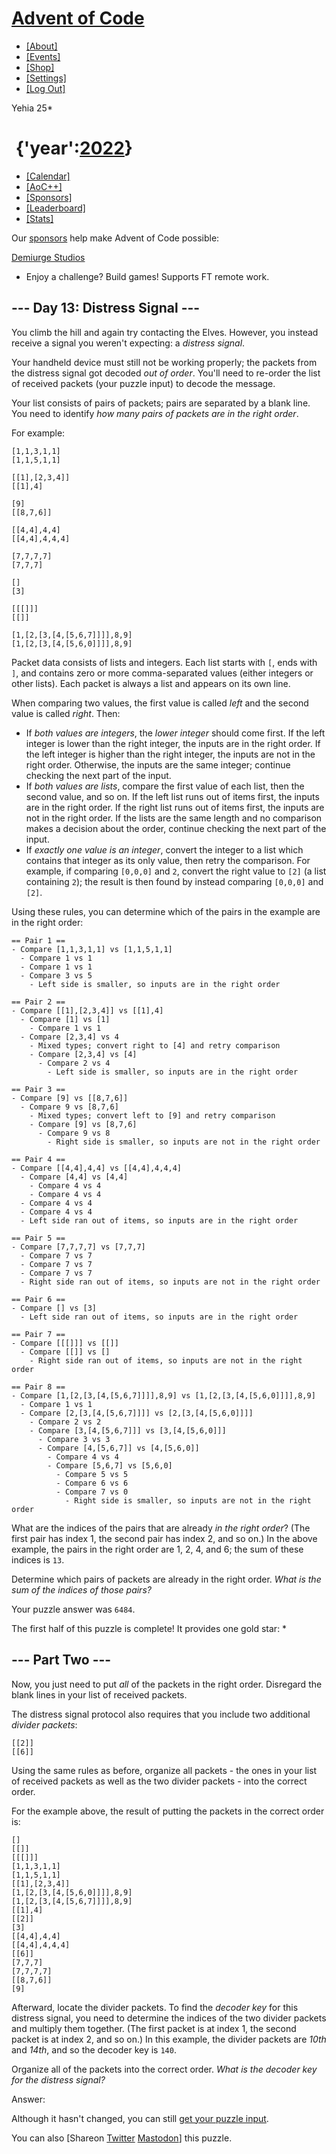 # [Advent of Code](/)

-   [\[About\]](/2022/about)
-   [\[Events\]](/2022/events)
-   [\[Shop\]](https://teespring.com/stores/advent-of-code)
-   [\[Settings\]](/2022/settings)
-   [\[Log Out\]](/2022/auth/logout)

Yehia <span class="star-count">25\*</span>

#  <span class="title-event-wrap">{'year':</span>[2022](/2022)<span class="title-event-wrap">}</span>

-   [\[Calendar\]](/2022)
-   [\[AoC++\]](/2022/support)
-   [\[Sponsors\]](/2022/sponsors)
-   [\[Leaderboard\]](/2022/leaderboard)
-   [\[Stats\]](/2022/stats)

Our [sponsors](/2022/sponsors) help make Advent of Code possible:

[Demiurge Studios](https://demiurgestudios.com/careers/?utm-source=aoc)
- Enjoy a challenge? Build games! Supports FT remote work.

## --- Day 13: Distress Signal ---

You climb the hill and again try contacting the Elves. However, you
instead receive a signal you weren't expecting: a *distress signal*.

Your handheld device must still not be working properly; the packets
from the distress signal got decoded *out of order*. You'll need to
re-order the list of received packets (your puzzle input) to decode the
message.

Your list consists of pairs of packets; pairs are separated by a blank
line. You need to identify *how many pairs of packets are in the right
order*.

For example:

    [1,1,3,1,1]
    [1,1,5,1,1]

    [[1],[2,3,4]]
    [[1],4]

    [9]
    [[8,7,6]]

    [[4,4],4,4]
    [[4,4],4,4,4]

    [7,7,7,7]
    [7,7,7]

    []
    [3]

    [[[]]]
    [[]]

    [1,[2,[3,[4,[5,6,7]]]],8,9]
    [1,[2,[3,[4,[5,6,0]]]],8,9]

<span
title="The snailfish called. They want their distress signal back.">Packet
data consists of lists and integers.</span> Each list starts with `[`,
ends with `]`, and contains zero or more comma-separated values (either
integers or other lists). Each packet is always a list and appears on
its own line.

When comparing two values, the first value is called *left* and the
second value is called *right*. Then:

-   If *both values are integers*, the *lower integer* should come
    first. If the left integer is lower than the right integer, the
    inputs are in the right order. If the left integer is higher than
    the right integer, the inputs are not in the right order. Otherwise,
    the inputs are the same integer; continue checking the next part of
    the input.
-   If *both values are lists*, compare the first value of each list,
    then the second value, and so on. If the left list runs out of items
    first, the inputs are in the right order. If the right list runs out
    of items first, the inputs are not in the right order. If the lists
    are the same length and no comparison makes a decision about the
    order, continue checking the next part of the input.
-   If *exactly one value is an integer*, convert the integer to a list
    which contains that integer as its only value, then retry the
    comparison. For example, if comparing `[0,0,0]` and `2`, convert the
    right value to `[2]` (a list containing `2`); the result is then
    found by instead comparing `[0,0,0]` and `[2]`.

Using these rules, you can determine which of the pairs in the example
are in the right order:

    == Pair 1 ==
    - Compare [1,1,3,1,1] vs [1,1,5,1,1]
      - Compare 1 vs 1
      - Compare 1 vs 1
      - Compare 3 vs 5
        - Left side is smaller, so inputs are in the right order

    == Pair 2 ==
    - Compare [[1],[2,3,4]] vs [[1],4]
      - Compare [1] vs [1]
        - Compare 1 vs 1
      - Compare [2,3,4] vs 4
        - Mixed types; convert right to [4] and retry comparison
        - Compare [2,3,4] vs [4]
          - Compare 2 vs 4
            - Left side is smaller, so inputs are in the right order

    == Pair 3 ==
    - Compare [9] vs [[8,7,6]]
      - Compare 9 vs [8,7,6]
        - Mixed types; convert left to [9] and retry comparison
        - Compare [9] vs [8,7,6]
          - Compare 9 vs 8
            - Right side is smaller, so inputs are not in the right order

    == Pair 4 ==
    - Compare [[4,4],4,4] vs [[4,4],4,4,4]
      - Compare [4,4] vs [4,4]
        - Compare 4 vs 4
        - Compare 4 vs 4
      - Compare 4 vs 4
      - Compare 4 vs 4
      - Left side ran out of items, so inputs are in the right order

    == Pair 5 ==
    - Compare [7,7,7,7] vs [7,7,7]
      - Compare 7 vs 7
      - Compare 7 vs 7
      - Compare 7 vs 7
      - Right side ran out of items, so inputs are not in the right order

    == Pair 6 ==
    - Compare [] vs [3]
      - Left side ran out of items, so inputs are in the right order

    == Pair 7 ==
    - Compare [[[]]] vs [[]]
      - Compare [[]] vs []
        - Right side ran out of items, so inputs are not in the right order

    == Pair 8 ==
    - Compare [1,[2,[3,[4,[5,6,7]]]],8,9] vs [1,[2,[3,[4,[5,6,0]]]],8,9]
      - Compare 1 vs 1
      - Compare [2,[3,[4,[5,6,7]]]] vs [2,[3,[4,[5,6,0]]]]
        - Compare 2 vs 2
        - Compare [3,[4,[5,6,7]]] vs [3,[4,[5,6,0]]]
          - Compare 3 vs 3
          - Compare [4,[5,6,7]] vs [4,[5,6,0]]
            - Compare 4 vs 4
            - Compare [5,6,7] vs [5,6,0]
              - Compare 5 vs 5
              - Compare 6 vs 6
              - Compare 7 vs 0
                - Right side is smaller, so inputs are not in the right order

What are the indices of the pairs that are already *in the right order*?
(The first pair has index 1, the second pair has index 2, and so on.) In
the above example, the pairs in the right order are 1, 2, 4, and 6; the
sum of these indices is `13`.

Determine which pairs of packets are already in the right order. *What
is the sum of the indices of those pairs?*

Your puzzle answer was `6484`.

The first half of this puzzle is complete! It provides one gold star: \*

## --- Part Two ---

Now, you just need to put *all* of the packets in the right order.
Disregard the blank lines in your list of received packets.

The distress signal protocol also requires that you include two
additional *divider packets*:

    [[2]]
    [[6]]

Using the same rules as before, organize all packets - the ones in your
list of received packets as well as the two divider packets - into the
correct order.

For the example above, the result of putting the packets in the correct
order is:

    []
    [[]]
    [[[]]]
    [1,1,3,1,1]
    [1,1,5,1,1]
    [[1],[2,3,4]]
    [1,[2,[3,[4,[5,6,0]]]],8,9]
    [1,[2,[3,[4,[5,6,7]]]],8,9]
    [[1],4]
    [[2]]
    [3]
    [[4,4],4,4]
    [[4,4],4,4,4]
    [[6]]
    [7,7,7]
    [7,7,7,7]
    [[8,7,6]]
    [9]

Afterward, locate the divider packets. To find the *decoder key* for
this distress signal, you need to determine the indices of the two
divider packets and multiply them together. (The first packet is at
index 1, the second packet is at index 2, and so on.) In this example,
the divider packets are *10th* and *14th*, and so the decoder key is
`140`.

Organize all of the packets into the correct order. *What is the decoder
key for the distress signal?*

Answer:

Although it hasn't changed, you can still [get your puzzle
input](13/input).

You can also <span class="share">\[Share<span class="share-content">on
[Twitter](https://twitter.com/intent/tweet?text=I%27ve+completed+Part+One+of+%22Distress+Signal%22+%2D+Day+13+%2D+Advent+of+Code+2022&url=https%3A%2F%2Fadventofcode%2Ecom%2F2022%2Fday%2F13&related=ericwastl&hashtags=AdventOfCode)
[Mastodon](javascript:void(0);)</span>\]</span> this puzzle.
